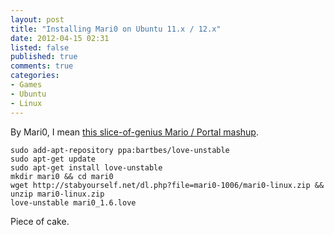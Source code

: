 ```yaml
---
layout: post
title: "Installing Mari0 on Ubuntu 11.x / 12.x"
date: 2012-04-15 02:31
listed: false
published: true
comments: true
categories:
- Games
- Ubuntu
- Linux
---
```


By Mari0, I mean [this slice-of-genius Mario / Portal mashup](http://stabyourself.net/mari0/).

```
sudo add-apt-repository ppa:bartbes/love-unstable
sudo apt-get update
sudo apt-get install love-unstable
mkdir mari0 && cd mari0
wget http://stabyourself.net/dl.php?file=mari0-1006/mari0-linux.zip && unzip mari0-linux.zip
love-unstable mari0_1.6.love
```

Piece of cake.
